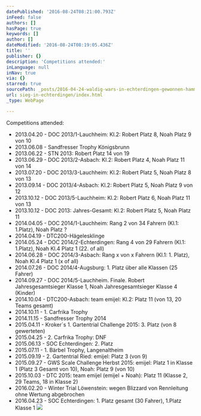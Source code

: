 ```yaml
---
datePublished: '2016-08-24T08:21:00.793Z'
inFeed: false
authors: []
hasPage: true
keywords: []
author: []
dateModified: '2016-08-24T08:19:05.436Z'
title: ''
publisher: {}
description: 'Competitions attended:'
inLanguage: null
inNav: true
via: {}
starred: true
sourcePath: _posts/2016-04-24-waldig-wars-in-echterdingen-gewonnen-hamma-brat-war-klass.md
url: sieg-in-echterdingen/index.html
_type: WebPage

---
```

Competitions attended:

* 2013.04.20 - DOC 2013/1-Lauchheim: Kl.2: Robert Platz 8, Noah Platz 9 von 10
* 2013.06.08 - Sandfresser Trophy Königsbrunn
* 2013.06.22 - STN 2013: Robert Platz 14 von 19
* 2013.06.29 - DOC 2013/2-Asbach: Kl.2: Robert Platz 4, Noah Platz 11 von 14
* 2013.07.20 - DOC 2013/3-Lauchheim: Kl.2: Robert Platz 5, Noah Platz 8 von 13
* 2013.09.14 - DOC 2013/4-Asbach: Kl.2: Robert Platz 5, Noah Platz 9 von 12
* 2013.10.12 - DOC 2013/5-Lauchheim: Kl.2: Robert Platz 6, Noah Platz 11 von 13
* 2013.10.12 - DOC 2013: Jahres-Gesamt: Kl.2: Robert Platz 5, Noah Platz 11
* 2014.04.05 - DOC 2014/1-Lauchheim: Rang 2 von 34 Fahrern (Kl.1: 1.Platz), Noah Platz ?
* 2014.04.19 - DTC200-Hägelesklinge
* 2014.05.24 - DOC 2014/2-Echterdingen: Rang 4 von 29 Fahrern (Kl.1: 1.Platz), Noah Kl.4 Platz 1 (22\. of all)
* 2014.06.28 - DOC 2014/3-Asbach: Rang x von x Fahrern (Kl.1: 1\. Platz), Noah Kl.4 Platz 1 (x of all)
* 2014.07.26 - DOC 2014/4-Augsburg: 1\. Platz über alle Klassen (25 Fahrer)
* 2014.09.27 - DOC 2014/5-Lauchheim. Finale. Robert Jahresgesamtsieger Klasse 1, Noah Jahresgesamtsieger Klasse 4 (Kinder)
* 2014.10.04 - DTC200-Asbach: team emijel: Kl.2: Platz 11 (von 13, 20 Teams gesamt)
* 2014.10.11 - 1\. Carfrika Trophy
* 2014.11.15 - Sandfresser Trophy 2014
* 2015.04.11 - Kroker´s 1\. Gartentrial Challenge 2015: 3\. Platz (von 8 gewerteten)
* 2015.04.25 - 2\. Carfrika Trophy: DNF
* 2015.06.13 - SOC Echterdingen: 2\. Platz
* 2015.07.11 - 1\. Bärbel Trophy, Langenaltheim
* 2015.09.19 - 2\. Gartentrial Ried: emijel: Platz 3 (von 9)
* 2015.09.27 - GWS Scale Challenge Herbst 2015: emijel: Platz 1 in Klasse 1 (Platz 3 Gesamt von 10), Noah: Platz 9 (von 10)
* 2015.10.03 - DTC 2015: team emijel (emijel + Noah): Platz 11 (Klasse 2, 29 Teams, 18 in Klasse 2)
* 2016.02.20 - Winter Trial Löwenstein: wegen Blizzard von Rennleitung ohne Wertung abgebrochen
* 2016.04.23 - SOC Echterdingen: 1\. Platz gesamt (30 Fahrer), 1.Platz Klasse 1
![](https://s3-us-west-2.amazonaws.com/the-grid-img/p/712a05d2d8123ec87cb51b6cdcee3a257b2a2166.jpg)